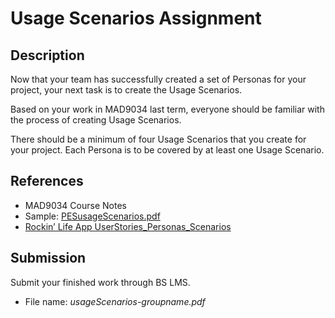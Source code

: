 # Usage Scenarios Assignment

## Description

Now that your team has successfully created a set of Personas for your project, your next task is to create the Usage Scenarios.

Based on your work in MAD9034 last term, everyone should be familiar with the process of creating Usage Scenarios.

There should be a minimum of four Usage Scenarios that you create for your project. Each Persona is to be covered by at least one Usage Scenario.

## References

- MAD9034 Course Notes
- Sample: [PESusageScenarios.pdf](./PESusageScenarios.pdf)
- [Rockin’ Life App UserStories_Personas_Scenarios](https://docs.google.com/document/d/1h4ovPUpH2-PljUncl3ptLEd2-ybx0WrqSDIqkl-wv_0/edit?usp=sharing)

## Submission

Submit your finished work through BS LMS.
- File name: _usageScenarios-groupname.pdf_ 

